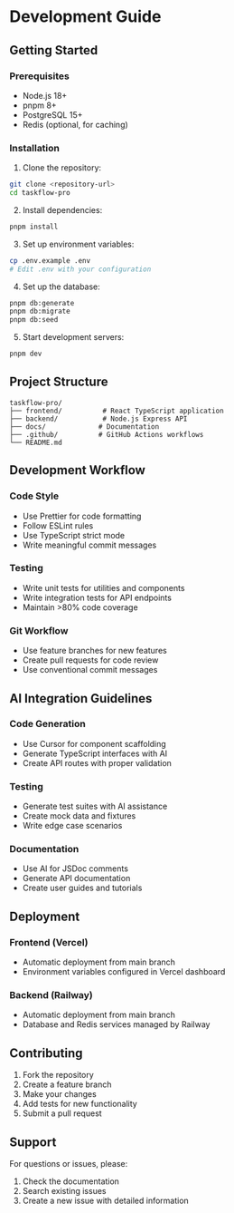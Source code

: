 # Development Guide

## Getting Started

### Prerequisites
- Node.js 18+ 
- pnpm 8+
- PostgreSQL 15+
- Redis (optional, for caching)

### Installation

1. Clone the repository:
```bash
git clone <repository-url>
cd taskflow-pro
```

2. Install dependencies:
```bash
pnpm install
```

3. Set up environment variables:
```bash
cp .env.example .env
# Edit .env with your configuration
```

4. Set up the database:
```bash
pnpm db:generate
pnpm db:migrate
pnpm db:seed
```

5. Start development servers:
```bash
pnpm dev
```

## Project Structure

```
taskflow-pro/
├── frontend/          # React TypeScript application
├── backend/           # Node.js Express API
├── docs/             # Documentation
├── .github/          # GitHub Actions workflows
└── README.md
```

## Development Workflow

### Code Style
- Use Prettier for code formatting
- Follow ESLint rules
- Use TypeScript strict mode
- Write meaningful commit messages

### Testing
- Write unit tests for utilities and components
- Write integration tests for API endpoints
- Maintain >80% code coverage

### Git Workflow
- Use feature branches for new features
- Create pull requests for code review
- Use conventional commit messages

## AI Integration Guidelines

### Code Generation
- Use Cursor for component scaffolding
- Generate TypeScript interfaces with AI
- Create API routes with proper validation

### Testing
- Generate test suites with AI assistance
- Create mock data and fixtures
- Write edge case scenarios

### Documentation
- Use AI for JSDoc comments
- Generate API documentation
- Create user guides and tutorials

## Deployment

### Frontend (Vercel)
- Automatic deployment from main branch
- Environment variables configured in Vercel dashboard

### Backend (Railway)
- Automatic deployment from main branch
- Database and Redis services managed by Railway

## Contributing

1. Fork the repository
2. Create a feature branch
3. Make your changes
4. Add tests for new functionality
5. Submit a pull request

## Support

For questions or issues, please:
1. Check the documentation
2. Search existing issues
3. Create a new issue with detailed information
